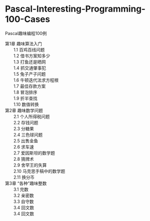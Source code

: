 # Pascal-Interesting-Programming-100-Cases
Pascal趣味编程100例 <br>

第1章 趣味算法入门 <br>
  &emsp;&emsp;1.1 百鸡百线问题 <br>
  &emsp;&emsp;1.2 借书方案知多少 <br>
  &emsp;&emsp;1.3 打鱼还是晒网 <br>
  &emsp;&emsp;1.4 抓交通肇事犯 <br>
  &emsp;&emsp;1.5 兔子产子问题 <br>
  &emsp;&emsp;1.6 牛顿迭代法求方程根 <br>
  &emsp;&emsp;1.7 最佳存款方案 <br>
  &emsp;&emsp;1.8 冒泡排序 <br>
  &emsp;&emsp;1.9 折半查找 <br>
  &emsp;&emsp;1.10 数值转换 <br>
第2章 趣味数学问题 <br>
  &emsp;&emsp;2.1 个人所得税问题 <br>
  &emsp;&emsp;2.2 存钱问题 <br>
  &emsp;&emsp;2.3 分糖果 <br>
  &emsp;&emsp;2.4 三色球问题 <br>
  &emsp;&emsp;2.5 出售金鱼 <br>
  &emsp;&emsp;2.6 求车速 <br>
  &emsp;&emsp;2.7 爱因斯坦的数学题 <br>
  &emsp;&emsp;2.8 猜牌术 <br>
  &emsp;&emsp;2.9 舍罕王的失算 <br>
  &emsp;&emsp;2.10 马克思手稿中的数学题 <br>
  &emsp;&emsp;2.11 换分币 <br>
第3章 “各种”趣味整数 <br>
  &emsp;&emsp;3.1 完数 <br>
  &emsp;&emsp;3.2 亲密数 <br>
  &emsp;&emsp;3.3 自守数 <br>
  &emsp;&emsp;3.4 回文数 <br>
  &emsp;&emsp;3.4 回文数 <br>
